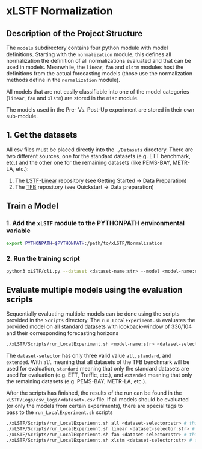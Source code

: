 # xLSTF Normalization

## Description of the Project Structure
The `models` subdirectory contains four python module with model definitions. Starting with the `normalization` module,
this defines all normalization the definition of all normalizations evaluated and that can be used in models.
Meanwhile, the `linear`, `fan` and `xlstm` modules host the definitions from the actual forecasting models (those use the normalization methods define in the `normalization` module).

All models that are not easily classifiable into one of the model categories (`linear`, `fan` and `xlstm`) are stored in
the `misc` module.

The models used in the Pre- Vs. Post-Up experiment are stored in their own sub-module.


## 1. Get the datasets
All csv files must be placed directly into the `./Datasets` directory.
There are two different sources, one for the standard datasets (e.g. ETT benchmark, etc.) and the other one for the remaining datasets (like PEMS-BAY, METR-LA, etc.):
1. The [LSTF-Linear](https://github.com/cure-lab/LTSF-Linear) repository (see Getting Started -> Data Preparation)
2. The [TFB](https://github.com/decisionintelligence/TFB) repository (see Quickstart -> Data preparation)<br/>


## Train a Model

### 1. Add the `xLSTF` module to the PYTHONPATH environmental variable
```bash
export PYTHONPATH=$PYTHONPATH:/path/to/xLSTF/Normalization
```

### 2. Run the training script
```bash
python3 xLSTF/cli.py --dataset <dataset-name:str> --model <model-name:str> --lookback-window <seq_len:int> --forecasting-horizon <pred_len:int>
```


## Evaluate multiple models using the evaluation scripts
Sequentially evaluating multiple models can be done using the scripts provided in the `Scripts` directory.
The `run_LocalExperiment.sh` evaluates the provided model on all standard datasets with lookback-window of 336/104 and their corresponding forecasting horizons
```bash
./xLSTF/Scripts/run_LocalExperiment.sh <model-name:str> <dataset-selector:str>
```
The `dataset-selector` has only three valid value `all`, `standard`, and `extended`. With `all` meaning that all datasets of the TFB benchmark will be used for evaluation, `standard` meaning that only the standard datasets are used for evaluation (e.g. ETT, Traffic, etc.), and `extended` meaning that only the remaining datasets (e.g. PEMS-BAY, METR-LA, etc.).<br/>

After the scripts has finished, the results of the run can be found in the `xLSTF/Logs/csv_logs/<dataset>.csv` file.
If all models should be evaluated (or only the models from certain experiments), there are special tags to pass to the `run_LocalExperiment.sh` scripts
```bash
./xLSTF/Scripts/run_LocalExperiemnt.sh all <dataset-selector:str> # this evaluates all models
./xLSTF/Scripts/run_LocalExperiemnt.sh linear <dataset-selector:str> # this evaluates only the linear models
./xLSTF/Scripts/run_LocalExperiemnt.sh fan <dataset-selector:str> # this evaluates only the fourier analysis models
./xLSTF/Scripts/run_LocalExperiemnt.sh xlstm <dataset-selector:str> # this evaluates all xlstm-based models

```